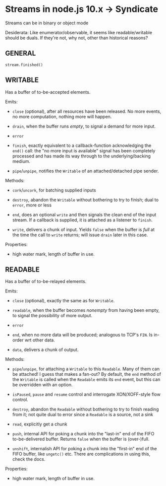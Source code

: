 # Streams in node.js 10.x → Syndicate

Streams can be in binary or object mode

Desiderata: Like enumerator/observable, it seems like
readable/writable should be duals. If they're not, why not, other than
historical reasons?

## GENERAL

`stream.finished()`

## WRITABLE

Has a buffer of to-be-accepted elements.

Emits:

 - `close` (optional), after all resources have been released. No more
   events, no more computation, nothing more will happen.

 - `drain`, when the buffer runs *empty*, to signal a demand for more
   input.

 - `error`

 - `finish`, exactly equivalent to a callback-function acknowledging
   the `end()` call: the "no more input is available" signal has been
   completely processed and has made its way through to the
   underlying/backing medium.

 - `pipe`/`unpipe`, notifies the `Writable` of an attached/detached
   pipe sender.

Methods:

 - `cork`/`uncork`, for batching supplied inputs

 - `destroy`, abandon the `Writable` without bothering to try to
   finish; dual to `error`, more or less

 - `end`, does an optional `write` and then signals the clean end of
   the input stream. If a callback is supplied, it is attached as a
   listener to `finish`.

 - `write`, delivers a chunk of input. Yields `false` when the buffer
   is *full* at the time the call to `write` returns; will issue
   `drain` later in this case.

Properties:

 - high water mark, length of buffer in use.

## READABLE

Has a buffer of to-be-relayed elements.

Emits:

 - `close` (optional), exactly the same as for `Writable`.

 - `readable`, when the buffer becomes *nonempty* from having been
   empty, to signal the possibility of more output.

 - `error`

 - `end`, when no more data will be produced; analogous to TCP's
   `FIN`. Is in-order wrt other data.

 - `data`, delivers a chunk of output.

Methods:

 - `pipe`/`unpipe`, for attaching a `Writable` to this `Readable`.
   Many of them can be attached! I guess that makes a fan-out? By
   default, the `end` method of the `Writable` is called when the
   `Readable` emits its `end` event, but this can be overridden with
   an option.

 - `isPaused`, `pause` and `resume` control and interrogate
   XON/XOFF-style flow control.

 - `destroy`, abandon the `Readable` without bothering to try to
   finish reading from it; not quite dual to error since a `Readable`
   is a source, not a sink

 - `read`, explicitly get a chunk

 - `push`, internal API for poking a chunk into the "last-in" end of
   the FIFO to-be-delivered buffer. Returns `false` when the buffer is
   (over-)full.

 - `unshift`, internalish API for poking a chunk into the "first-in"
   end of the FIFO buffer, like `ungetc()` etc. There are
   complications in using this, check the docs.

Properties:

 - high water mark, length of buffer in use.
